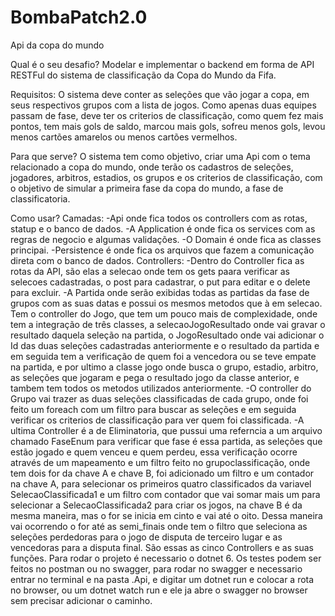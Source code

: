 # BombaPatch2.0
Api da copa do mundo

Qual é o seu desafio?
Modelar e implementar o backend em forma de API RESTFul do sistema de classificação da Copa 
do Mundo da Fifa.

Requisitos:
O sistema deve conter as seleções que vão jogar a copa, em seus respectivos grupos com a lista de jogos.
Como apenas duas equipes passam de fase, deve ter os criterios de classificação, como quem fez mais pontos, tem mais gols de saldo,
marcou mais gols, sofreu menos gols, levou menos cartões amarelos ou menos cartões vermelhos.

Para que serve?
O sistema tem como objetivo, criar uma Api com o tema relacionado a copa do mundo, onde terão os cadastros de seleções, jogadores, arbitros, estadios,
os grupos e os criterios de classificação, com o objetivo de simular a primeira fase da copa do mundo, a fase de classificatoria. 



Como usar?
Camadas:
-Api onde fica todos os controllers com as rotas, statup e o banco de dados.
-A Application é onde fica os services com as regras de negocio e algumas validações. 
-O Domain é onde fica as classes principai.
-Persistence é onde fica os arquivos que fazem a comunicação direta com o banco de dados.
Controllers:
-Dentro do Controller fica as rotas da API, são elas a selecao onde tem os gets paara verificar as selecoes cadastradas, o post para cadastrar, o put para editar 
e o delete para excluir.
-A Partida onde serão exibidas todas as partidas da fase de grupos com as suas datas e possui os mesmos metodos que à em selecao.
Tem o controller do Jogo, que tem um pouco mais de complexidade, onde tem a integração de três classes, a selecaoJogoResultado onde vai gravar
o resultado daquela seleção na partida, o JogoResultado onde vai adicionar o Id das duas seleções cadastradas anteriormente e o resultado da partida
e em seguida tem a verificação de quem foi a vencedora ou se teve empate na partida, e por ultimo a classe jogo onde busca o grupo, estadio, arbitro,
as seleções que jogaram e pega o resultado jogo da classe anterior, e tambem tem todos os metodos utilizados anteriormente.
-O controller do Grupo vai trazer as duas seleções classificadas de cada grupo, onde foi feito um foreach com um filtro para buscar
as seleções e em seguida verificar os criterios de classificação para ver quem foi classificada.
-A ultima Controller é a de Eliminatoria, que pussui uma referncia a um arquivo chamado FaseEnum para verificar que fase é essa partida,
as seleções que estão jogado e quem venceu e quem perdeu, essa verificação ocorre através de um mapeamento e um filtro feito no grupoclassificação,
onde tem dois for da chave A e chave B, foi adicionado um filtro e um contador na chave A, para selecionar os primeiros quatro classificados da variavel
SelecaoClassificada1 e um filtro com contador que vai somar mais um para selecionar a SelecaoClassificada2 para criar os jogos, na chave B 
é da mesma maneira, mas o for se inicia em cinto e vai até o oito. Dessa maneira vai ocorrendo o for até as semi_finais onde tem o filtro que seleciona as seleções perdedoras para o jogo
de disputa de terceiro lugar e as vencedoras para a disputa final.
São essas as cinco Controllers e as suas funções.
Para rodar o projeto é necessario o dotnet 6.
Os testes podem ser feitos no postman ou no swagger, para rodar no swagger e necessario entrar no terminal e na pasta .Api, e digitar um dotnet run e colocar a rota no browser, 
ou um dotnet watch run e ele ja abre o swagger no browser sem precisar adicionar o caminho.




